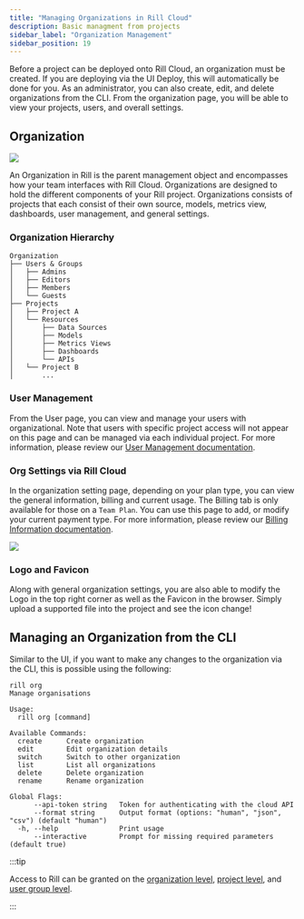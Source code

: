 ```yaml
---
title: "Managing Organizations in Rill Cloud"
description: Basic managment from projects 
sidebar_label: "Organization Management"
sidebar_position: 19
---
```


Before a project can be deployed onto Rill Cloud, an organization must be created. If you are deploying via the UI Deploy, this will automatically be done for you. As an administrator, you can also create, edit, and delete organizations from the CLI. From the organization page, you will be able to view your projects, users, and overall settings. 

## Organization

<img src = '/img/manage/project-management/rill-org.png' class='rounded-gif' />
<br />


An Organization in Rill is the parent management object and encompasses how your team  interfaces with Rill Cloud. Organizations are designed to hold the different components of your Rill project. Organizations consists of projects that each consist of their own source, models, metrics view, dashboards, user management, and general settings.

### Organization Hierarchy

```
Organization
├── Users & Groups
│   ├── Admins
│   ├── Editors
│   ├── Members
│   └── Guests
├── Projects
│   ├── Project A
│   └── Resources
│       ├── Data Sources
│       ├── Models
│       ├── Metrics Views
│       ├── Dashboards
│       └── APIs
│   └── Project B
│       ...
```

### User Management

From the User page, you can view and manage your users with organizational. Note that users with specific project access will not appear on this page and can be managed via each individual project. For more information, please review our [User Management documentation](user-management.md).


### Org Settings via Rill Cloud

In the organization setting page, depending on your plan type, you can view the general information, billing and current usage. The Billing tab is only available for those on a `Team Plan`. You can use this page to add, or modify your current payment type. For more information, please review our [Billing Information documentation](/other/plans).

<img src = '/img/manage/project-management/rill-org-settings.png' class='rounded-gif' />
<br />

### Logo and Favicon

Along with general organization settings, you are also able to modify the Logo in the top right corner as well as the Favicon in the browser. Simply upload a supported file into the project and see the icon change! 

## Managing an Organization from the CLI
Similar to the UI, if you want to make any changes to the organization via the CLI, this is possible using the following: 
```
rill org
Manage organisations

Usage:
  rill org [command]

Available Commands:
  create      Create organization
  edit        Edit organization details
  switch      Switch to other organization
  list        List all organizations
  delete      Delete organization
  rename      Rename organization

Global Flags:
      --api-token string   Token for authenticating with the cloud API
      --format string      Output format (options: "human", "json", "csv") (default "human")
  -h, --help               Print usage
      --interactive        Prompt for missing required parameters (default true)
```

:::tip

Access to Rill can be granted on the [organization level](/manage/user-management#how-to-add-an-organization-user), [project level](/manage/user-management#how-to-add-a-project-user), and [user group level](/manage/user-management#how-to-add-a-user-to-a-usergroup).

:::

